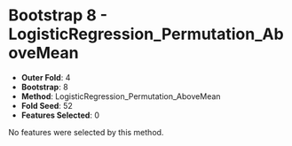 # Bootstrap 8 - LogisticRegression_Permutation_AboveMean

- **Outer Fold**: 4
- **Bootstrap**: 8
- **Method**: LogisticRegression_Permutation_AboveMean
- **Fold Seed**: 52
- **Features Selected**: 0

No features were selected by this method.

